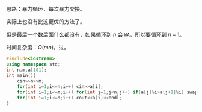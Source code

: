 思路：暴力循环，每次暴力交换。

实际上也没有比这更优的方法了。

但是最后一个数后面什么都没有，如果循环到 $n$ 会 `WA`，所以要循环到 $n-1$。

时间复杂度：$O(mn)$，过。

```cpp
#include<iostream>
using namespace std;
int n,m,a[101];
int main(){
    cin>>n>>m;
    for(int i=1;i<=n;i++) cin>>a[i];
    for(int i=1;i<=m;i++) for(int j=1;j<n;j++) if(a[j]%i>a[j+1]%i) swap(a[j],a[j+1]);
    for(int i=1;i<=n;i++) cout<<a[i]<<endl;
}
```